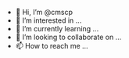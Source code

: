 - 👋 Hi, I’m @cmscp
- 👀 I’m interested in ...
- 🌱 I’m currently learning ...
- 💞️ I’m looking to collaborate on ...
- 📫 How to reach me ...

<!---
cmscp/cmscp is a ✨ special ✨ repository because its `README.md` (this file) appears on your GitHub profile.
You can click the Preview link to take a look at your changes.
--->
